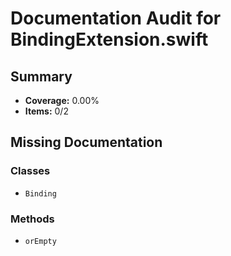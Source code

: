 # Documentation Audit for BindingExtension.swift

## Summary

- **Coverage:** 0.00%
- **Items:** 0/2

## Missing Documentation

### Classes
- `Binding`

### Methods
- `orEmpty`
